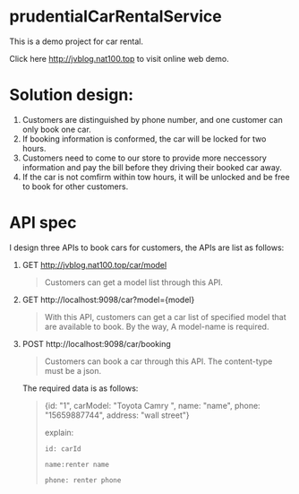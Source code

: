 # prudentialCarRentalService

This is a demo project for car rental.

Click here http://jvblog.nat100.top to visit online web demo.

# Solution design:

1) Customers are distinguished by phone number, and one customer can only book one car.
2) If booking information is conformed, the car will be locked for two hours.
3) Customers need to come to our store to provide more neccessory information and pay the bill before they driving their
   booked car away.
4) If the car is not comfirm within tow hours, it will be unlocked and be free to book for other customers.

# API spec

I design three APIs to book cars for customers, the APIs are list as follows:

1) GET http://jvblog.nat100.top/car/model
   > Customers can get a model list through this API.
2) GET http://localhost:9098/car?model={model}
   > With this API, customers can get a car list of specified model that are available to book. By the way, A model-name is required.
3) POST http://localhost:9098/car/booking
   > Customers can book a car through this API. The content-type must be a json.
   >
   The required data is as follows:
   >
   >{id: "1", carModel: "Toyota Camry ", name: "name", phone: "15659887744", address: "wall street"}
   >
   > explain:
   >
   >     id: carId
   >
   >     name:renter name
   >
   >     phone: renter phone

   
    
